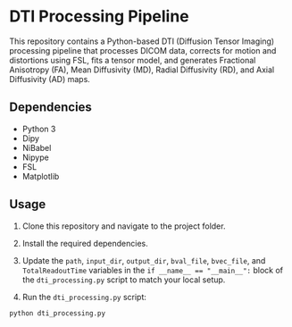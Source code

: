 # DTI Processing Pipeline

This repository contains a Python-based DTI (Diffusion Tensor Imaging) processing pipeline that processes DICOM data, corrects for motion and distortions using FSL, fits a tensor model, and generates Fractional Anisotropy (FA), Mean Diffusivity (MD), Radial Diffusivity (RD), and Axial Diffusivity (AD) maps.

## Dependencies

- Python 3
- Dipy
- NiBabel
- Nipype
- FSL
- Matplotlib

## Usage

1. Clone this repository and navigate to the project folder.

2. Install the required dependencies.

3. Update the `path`, `input_dir`, `output_dir`, `bval_file`, `bvec_file`, and `TotalReadoutTime` variables in the `if __name__ == "__main__":` block of the `dti_processing.py` script to match your local setup.

4. Run the `dti_processing.py` script:

```bash
python dti_processing.py

